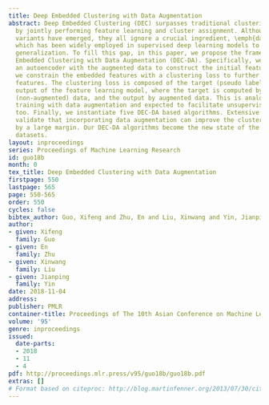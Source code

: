 ```yaml
---
title: Deep Embedded Clustering with Data Augmentation
abstract: Deep Embedded Clustering (DEC) surpasses traditional clustering algorithms
  by jointly performing feature learning and cluster assignment. Although a lot of
  variants have emerged, they all ignore a crucial ingredient, \emph{data augmentation},
  which has been widely employed in supervised deep learning models to improve the
  generalization. To fill this gap, in this paper, we propose the framework of Deep
  Embedded Clustering with Data Augmentation (DEC-DA). Specifically, we first train
  an autoencoder with the augmented data to construct the initial feature space. Then
  we constrain the embedded features with a clustering loss to further learn clustering-oriented
  features. The clustering loss is composed of the target (pseudo label) and the actual
  output of the feature learning model, where the target is computed by using clean
  (non-augmented) data, and the output by augmented data. This is analogous to supervised
  training with data augmentation and expected to facilitate unsupervised clustering
  too. Finally, we instantiate five DEC-DA based algorithms. Extensive experiments
  validate that incorporating data augmentation can improve the clustering performance
  by a large margin. Our DEC-DA algorithms become the new state of the art on various
  datasets.
layout: inproceedings
series: Proceedings of Machine Learning Research
id: guo18b
month: 0
tex_title: Deep Embedded Clustering with Data Augmentation
firstpage: 550
lastpage: 565
page: 550-565
order: 550
cycles: false
bibtex_author: Guo, Xifeng and Zhu, En and Liu, Xinwang and Yin, Jianping
author:
- given: Xifeng
  family: Guo
- given: En
  family: Zhu
- given: Xinwang
  family: Liu
- given: Jianping
  family: Yin
date: 2018-11-04
address: 
publisher: PMLR
container-title: Proceedings of The 10th Asian Conference on Machine Learning
volume: '95'
genre: inproceedings
issued:
  date-parts:
  - 2018
  - 11
  - 4
pdf: http://proceedings.mlr.press/v95/guo18b/guo18b.pdf
extras: []
# Format based on citeproc: http://blog.martinfenner.org/2013/07/30/citeproc-yaml-for-bibliographies/
---
```

